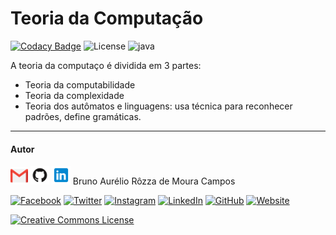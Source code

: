 # Teoria da Computação
[![Codacy Badge](https://app.codacy.com/project/badge/Grade/6f4c4d114f684374a142090ce8bc799f)](https://www.codacy.com/gh/brunocampos01/introducao-a-programacao-orientada-a-objetos/dashboard?utm_source=github.com&amp;utm_medium=referral&amp;utm_content=brunocampos01/introducao-a-programacao-orientada-a-objetos&amp;utm_campaign=Badge_Grade)
![License](https://img.shields.io/badge/Code%20License-MIT-green.svg)
![java](https://img.shields.io/badge/ufsc-Introdu%C3%A7%C3%A3o%20%C3%A0%20Informatica-green.svg)

A teoria da computaço é dividida em 3 partes:
- Teoria da computabilidade
- Teoria da complexidade
- Teoria dos autômatos e linguagens: usa técnica para reconhecer padrões, define gramáticas.

---

#### Autor
<a href="mailto:brunocampos01@gmail.com" target="_blank"><img class="" src="https://github.com/brunocampos01/devops/blob/master/images/gmail.png" width="28"></a>
<a href="https://github.com/brunocampos01" target="_blank"><img class="ai-subscribed-social-icon" src="https://github.com/brunocampos01/devops/blob/master/images/github.png" width="30"></a>
<a href="https://www.linkedin.com/in/brunocampos01/" target="_blank"><img class="ai-subscribed-social-icon" src="https://github.com/brunocampos01/devops/blob/master/images/linkedin.png" width="30"></a>
Bruno Aurélio Rôzza de Moura Campos 


<a href="https://www.facebook.com/artuurs.smirnovs" target="_blank"><img src="https://raw.githubusercontent.com/arturssmirnovs/arturssmirnovs/master/fb.png" alt="Facebook" width="30"></a>
<a href="https://twitter.com/artuurssmirnovs" target="_blank"><img src="https://raw.githubusercontent.com/arturssmirnovs/arturssmirnovs/master/tw.png" alt="Twitter" width="30"></a>
<a href="https://www.instagram.com/arturssmirnovs/" target="_blank"><img src="https://raw.githubusercontent.com/arturssmirnovs/arturssmirnovs/master/ig.png" alt="Instagram" width="30"></a>
<a href="https://www.linkedin.com/in/art%C5%ABrs-smirnovs-b6399275/" target="_blank"><img src="https://raw.githubusercontent.com/arturssmirnovs/arturssmirnovs/master/in.png" alt="LinkedIn" width="30"></a>
<a href="https://github.com/arturssmirnovs" target="_blank"><img src="https://raw.githubusercontent.com/arturssmirnovs/arturssmirnovs/master/git.png" alt="GitHub" width="30"></a>
<a href="https://arturio.dev/" target="_blank"><img src="https://raw.githubusercontent.com/arturssmirnovs/arturssmirnovs/master/www.png" alt="Website" width="30"></a>

<a rel="license" href="http://creativecommons.org/licenses/by-sa/4.0/"><img alt="Creative Commons License" style="border-width:0" src="https://i.creativecommons.org/l/by-sa/4.0/88x31.png" /></a><br/>
